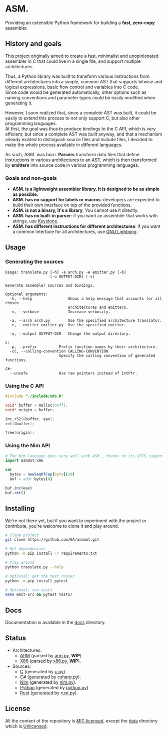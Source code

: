 ASM.
====

Providing an extensible Python framework for building a **fast, zero-copy** assembler.

## History and goals

This project originally aimed to create a fast, minimalist and unopinionated assembler in C
that could live in a single file, and support multiple architectures.

Thus, a Python library was built to transform various instructions from different architectures
into a simple, common AST that supports bitwise and logical expressions, basic flow control
and variables into C code.  
Since code would be generated automatically, other options such as naming conventions and parameter
types could be easily modified when generating it.

However, I soon realized that, since a complete AST was built, it could be easily to extend this
process to not only support C, but also other programming languages.  
At first, the goal was thus to produce bindings to the C API, which is *very* efficient; but since a
complete AST was built anyway, and that a mechanism already existed to distinguish source files and
include files, I decided to make the whole process available in different languages.

As such, ASM. was born. **Parsers** transform data files that define instructions in various architectures
to an AST, which is then transformed by **emitters** into source code in various programming languages.

### Goals and non-goals
- **ASM. is a lightweight assembler library. It is designed to be as simple as possible.**
- **ASM. has no support for labels or macros**: developers are expected to build their own interface on
  top of the provided functions.
- **ASM. is not a binary, it's a library**. You cannot use it directly.
- **ASM. has no built-in parser**: if you want an assembler that works with strings, use
  [Keystone](https://www.keystone-engine.org).
- **ASM. has different instructions for different architectures**: if you want
  a common interface for all architectures, use [GNU Lightning](https://www.gnu.org/software/lightning).

## Usage

### Generating the sources
```
Usage: translate.py [-h] -a arch.py -e emitter.py [-b]
                    [-o OUTPUT-DIR] [-v]

Generate assembler sources and bindings.

Optional arguments:
  -h, --help                Shows a help message that accounts for all chosen
                            architectures and emitters.
  -v, --verbose             Increase verbosity.

  -a, --arch arch.py        Use the specified architecture translator.
  -e, --emitter emitter.py  Use the specified emitter.

  -o, --output OUTPUT-DIR   Change the output directory.

C:
  -p, --prefix          Prefix function names by their architecture.
  -cc, --calling-convention CALLING-CONVENTION
                        Specify the calling convention of generated functions.

C#:
  --unsafe              Use raw pointers instead of IntPtr.
```

### Using the C API
```c
#include "./include/x86.h"

void* buffer = malloc(0xff);
void* origin = buffer;

inc_r32(&buffer, eax);
ret(&buffer);

free(origin);
```

### Using the Nim API
```nim
# The Nim language goes very well with ASM., thanks to its UFCS support.
import asmdot/x86

var
  bytes = newSeqOfCap[byte](10)
  buf = addr bytes[0]

buf.inc(eax)
buf.ret()
```

## Installing
We're not there yet, but if you want to experiment with the project or contribute,
you're welcome to clone it and play around.

```bash
# Clone project
git clone https://github.com/6A/asmdot.git

# Get dependencies
python -m pip install -r requirements.txt

# Play around
python translate.py --help

# Optional: get the test runner
python -m pip install pytest

# Optional: run tests
make emit-src && pytest tests/
```

## Docs
Documentation is available in the [docs](./docs) directory.

## Status
- Architectures:
  * [ARM](./asm/data/arm.txt) (parsed by [arm.py](./asm/arch/arm.py), **WIP**).
  * [X86](./asm/data/x86.txt) (parsed by [x86.py](./asm/arch/x86.py), **WIP**).
- Sources:
  * [C](./src/c) (generated by [c.py](./asm/lang/c.py)).
  * [C#](./src/csharp) (generated by [csharp.py](./asm/lang/csharp.py)).
  * [Nim](./src/nim) (generated by [nim.py](./asm/lang/nim.py)).
  * [Python](./src/python) (generated by [python.py](./asm/lang/python.py)).
  * [Rust](./src/rust) (generated by [rust.py](./asm/lang/rust.py)).

## License
All the content of the repository is [MIT-licensed](./LICENSE.md), except the [data](./asm/data)
directory which is [Unlicensed](http://unlicense.org).
